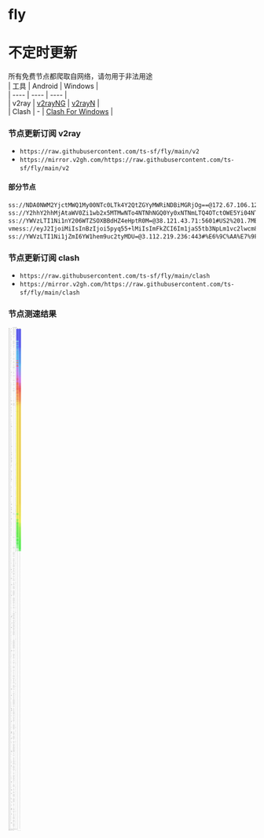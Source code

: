 # fly
# 不定时更新
所有免费节点都爬取自网络，请勿用于非法用途  
|  工具  | Android  | Windows  |  
|  ----  | ----   | ----  |  
| v2ray  | [v2rayNG](https://github.com/2dust/v2rayNG/releases) | [v2rayN](https://github.com/2dust/v2rayN/releases) |  
| Clash  | - | [Clash For Windows](https://github.com/2dust/clashN/releases) | 
  
### 节点更新订阅  v2ray
- `https://raw.githubusercontent.com/ts-sf/fly/main/v2`  
- `https://mirror.v2gh.com/https://raw.githubusercontent.com/ts-sf/fly/main/v2`  

#### 部分节点  
``` 
ss://NDA0NWM2YjctMWQ1My00NTc0LTk4Y2QtZGYyMWRiNDBiMGRjOg==@172.67.106.126:2053#%E6%9C%AA%E7%9F%A5
ss://Y2hhY2hhMjAtaWV0Zi1wb2x5MTMwNTo4NTNhNGQ0Yy0xNTNmLTQ4OTctOWE5Yi04NTI4YjJiZmFmYjI=@46.232.123.37:20002#HK
ss://YWVzLTI1Ni1nY206WTZSOXBBdHZ4eHptR0M=@38.121.43.71:5601#US2%201.7MB%2Fs
vmess://eyJ2IjoiMiIsInBzIjoi5pyq55+lMiIsImFkZCI6Im1jaS5tb3NpLm1vc2lwcm8ubWwiLCJwb3J0IjoiNDQzIiwiaWQiOiJkMmIxOTFjZS01OGI0LTQ5NTAtYjg0Ny0zZWRhOWExZjY0ZjciLCJhaWQiOiIwIiwic2N5IjoiYXV0byIsIm5ldCI6IndzIiwidHlwZSI6IiIsImhvc3QiOiJEdXNzZWxkb3JmLmtvdGljay5zaXRlIiwicGF0aCI6Ii9zcGVlZHRlc3QiLCJ0bHMiOiJ0bHMiLCJzbmkiOiJEdXNzZWxkb3JmLmtvdGljay5zaXRlIiwidGVzdF9uYW1lIjoiMiJ9
ss://YWVzLTI1Ni1jZmI6YW1hem9uc2tyMDU=@3.112.219.236:443#%E6%9C%AA%E7%9F%A53%20458.7KB%2Fs
```
### 节点更新订阅  clash
- `https://raw.githubusercontent.com/ts-sf/fly/main/clash`  
- `https://mirror.v2gh.com/https://raw.githubusercontent.com/ts-sf/fly/main/clash`  

### 节点测速结果
![image](traffic.png)
